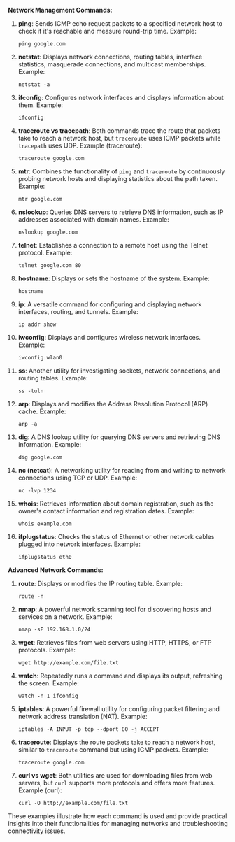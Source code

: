 **Network Management Commands:**

1. **ping**: Sends ICMP echo request packets to a specified network host to check if it's reachable and measure round-trip time.
   Example:
   ```
   ping google.com
   ```

2. **netstat**: Displays network connections, routing tables, interface statistics, masquerade connections, and multicast memberships.
   Example:
   ```
   netstat -a
   ```

3. **ifconfig**: Configures network interfaces and displays information about them.
   Example:
   ```
   ifconfig
   ```

4. **traceroute vs tracepath**: Both commands trace the route that packets take to reach a network host, but `traceroute` uses ICMP packets while `tracepath` uses UDP.
   Example (traceroute):
   ```
   traceroute google.com
   ```

5. **mtr**: Combines the functionality of `ping` and `traceroute` by continuously probing network hosts and displaying statistics about the path taken.
   Example:
   ```
   mtr google.com
   ```

6. **nslookup**: Queries DNS servers to retrieve DNS information, such as IP addresses associated with domain names.
   Example:
   ```
   nslookup google.com
   ```

7. **telnet**: Establishes a connection to a remote host using the Telnet protocol.
   Example:
   ```
   telnet google.com 80
   ```

8. **hostname**: Displays or sets the hostname of the system.
   Example:
   ```
   hostname
   ```

9. **ip**: A versatile command for configuring and displaying network interfaces, routing, and tunnels.
   Example:
   ```
   ip addr show
   ```

10. **iwconfig**: Displays and configures wireless network interfaces.
    Example:
    ```
    iwconfig wlan0
    ```

11. **ss**: Another utility for investigating sockets, network connections, and routing tables.
    Example:
    ```
    ss -tuln
    ```

12. **arp**: Displays and modifies the Address Resolution Protocol (ARP) cache.
    Example:
    ```
    arp -a
    ```

13. **dig**: A DNS lookup utility for querying DNS servers and retrieving DNS information.
    Example:
    ```
    dig google.com
    ```

14. **nc (netcat)**: A networking utility for reading from and writing to network connections using TCP or UDP.
    Example:
    ```
    nc -lvp 1234
    ```

15. **whois**: Retrieves information about domain registration, such as the owner's contact information and registration dates.
    Example:
    ```
    whois example.com
    ```

16. **ifplugstatus**: Checks the status of Ethernet or other network cables plugged into network interfaces.
    Example:
    ```
    ifplugstatus eth0
    ```

**Advanced Network Commands:**

1. **route**: Displays or modifies the IP routing table.
   Example:
   ```
   route -n
   ```

2. **nmap**: A powerful network scanning tool for discovering hosts and services on a network.
   Example:
   ```
   nmap -sP 192.168.1.0/24
   ```

3. **wget**: Retrieves files from web servers using HTTP, HTTPS, or FTP protocols.
   Example:
   ```
   wget http://example.com/file.txt
   ```

4. **watch**: Repeatedly runs a command and displays its output, refreshing the screen.
   Example:
   ```
   watch -n 1 ifconfig
   ```

5. **iptables**: A powerful firewall utility for configuring packet filtering and network address translation (NAT).
   Example:
   ```
   iptables -A INPUT -p tcp --dport 80 -j ACCEPT
   ```

6. **traceroute**: Displays the route packets take to reach a network host, similar to `traceroute` command but using ICMP packets.
   Example:
   ```
   traceroute google.com
   ```

7. **curl vs wget**: Both utilities are used for downloading files from web servers, but `curl` supports more protocols and offers more features.
   Example (curl):
   ```
   curl -O http://example.com/file.txt
   ```

These examples illustrate how each command is used and provide practical insights into their functionalities for managing networks and troubleshooting connectivity issues.